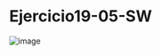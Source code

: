 # Ejercicio19-05-SW
![image](https://user-images.githubusercontent.com/68925851/118886178-3a84a280-b8be-11eb-85d5-88e53f1fbb8f.png)
